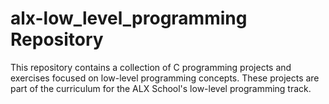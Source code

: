 # alx-low_level_programming Repository

This repository contains a collection of C programming projects and exercises focused on low-level programming concepts. 
These projects are part of the curriculum for the ALX School's low-level programming track.
